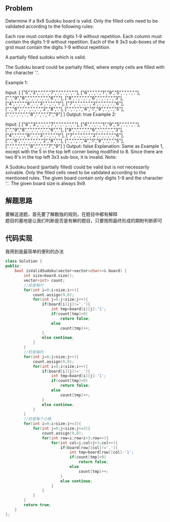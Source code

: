 ## Problem
Determine if a 9x9 Sudoku board is valid. Only the filled cells need to be validated according to the following rules:

Each row must contain the digits 1-9 without repetition.
Each column must contain the digits 1-9 without repetition.
Each of the 9 3x3 sub-boxes of the grid must contain the digits 1-9 without repetition.

A partially filled sudoku which is valid.

The Sudoku board could be partially filled, where empty cells are filled with the character '.'.

Example 1:

Input:
[
  ["5","3",".",".","7",".",".",".","."],
  ["6",".",".","1","9","5",".",".","."],
  [".","9","8",".",".",".",".","6","."],
  ["8",".",".",".","6",".",".",".","3"],
  ["4",".",".","8",".","3",".",".","1"],
  ["7",".",".",".","2",".",".",".","6"],
  [".","6",".",".",".",".","2","8","."],
  [".",".",".","4","1","9",".",".","5"],
  [".",".",".",".","8",".",".","7","9"]
]
Output: true
Example 2:

Input:
[
  ["8","3",".",".","7",".",".",".","."],
  ["6",".",".","1","9","5",".",".","."],
  [".","9","8",".",".",".",".","6","."],
  ["8",".",".",".","6",".",".",".","3"],
  ["4",".",".","8",".","3",".",".","1"],
  ["7",".",".",".","2",".",".",".","6"],
  [".","6",".",".",".",".","2","8","."],
  [".",".",".","4","1","9",".",".","5"],
  [".",".",".",".","8",".",".","7","9"]
]
Output: false
Explanation: Same as Example 1, except with the 5 in the top left corner being 
    modified to 8. Since there are two 8's in the top left 3x3 sub-box, it is invalid.
Note:

A Sudoku board (partially filled) could be valid but is not necessarily solvable.
Only the filled cells need to be validated according to the mentioned rules.
The given board contain only digits 1-9 and the character '.'.
The given board size is always 9x9.
## 解题思路
要解这道题，首先要了解数独的规则，在题目中都有解释</br>
题目的墓地是让我们判断是否是有解的题目，只要按照最终形成的期盼判断即可
## 代码实现
我用到是最简单的便利的办法
```C++
class Solution {
public:
    bool isValidSudoku(vector<vector<char>>& board) {
        int size=board.size();
        vector<int> count;
        //检查每行
        for(int i=0;i<size;i++){
            count.assign(9,0);
            for(int j=0;j<size;j++){
                if(board[i][j]!='.'){
                    int tmp=board[i][j]-'1';
                    if(count[tmp]>0)
                        return false;
                    else
                        count[tmp]++;
                }
                else continue;
            }
        }
        //检查每列
        for(int j=0;j<size;j++){
            count.assign(9,0);
            for(int i=0;i<size;i++){
                if(board[i][j]!='.'){
                    int tmp=board[i][j]-'1';
                    if(count[tmp]>0)
                        return false;
                    else
                        count[tmp]++;
                }
                else continue;
            }
        }
        //检查每个小格
        for(int i=0;i<size;i+=3){
            for(int j=0;j<size;j+=3){
                count.assign(9,0);
                for(int row=i;row<i+3;row++){
                    for(int col=j;col<j+3;col++){
                        if(board[row][col]!='.'){
                            int tmp=board[row][col]-'1';
                            if(count[tmp]>0)
                                return false;
                            else 
                                count[tmp]++;
                        }
                        else continue;
                    }
                }
            }
        }
        return true;
    }
};
```
